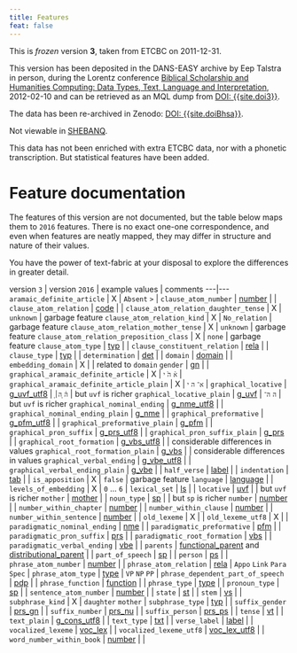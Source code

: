 ```yaml
---
title: Features
feat: false
---
```


This is *frozen* version **3**, taken from ETCBC on 2011-12-31.

This version has been deposited in the DANS-EASY archive by Eep Talstra in person,
during the Lorentz conference
[Biblical Scholarship and Humanities Computing: Data Types, Text, Language and Interpretation]({{site.lorentz}}), 2012-02-10 and can be retrieved as an MQL dump from
[DOI: {{site.doi3}}]({{site.doi3_url}}).

The data has been re-archived in Zenodo: [DOI: {{site.doiBhsa}}]({{site.doiBhsa_url}}).

Not viewable in [SHEBANQ]({{site.shebanq}}).

This data has not been enriched with extra ETCBC data, nor with a phonetic transcription.
But statistical features have been added.

# Feature documentation
The features of this version are not documented,
but the table below maps them to `2016` features.
There is no exact one-one correspondence, and even when features
are neatly mapped, they may differ in structure and nature of their values.

You have the power of text-fabric at your disposal to explore the differences in greater detail.

version `3` | version `2016` | example values | comments
---|---
`aramaic_definite_article`                     | X                        | `Absent` `>`           |
`clause_atom_number`                           | [number](../2016/number) |                        |
`clause_atom_relation`                         | [code](../2016/code)     |                        |
`clause_atom_relation_daughter_tense`          | X                        | `unknown`              | garbage feature
`clause_atom_relation_kind`                    | X                        | `No_relation`          | garbage feature
`clause_atom_relation_mother_tense`            | X                        | `unknown`              | garbage feature
`clause_atom_relation_preposition_class`       | X                        | `none`                 | garbage feature
`clause_atom_type`                             | [typ](../2016/typ)       |                        |
`clause_constituent_relation`                  | [rela](../2016/rela)     |                        |
`clause_type`                                  | [typ](../2016/typ)       |                        |
`determination`                                | [det](../2016/det)       |                        |
`domain`                                       | [domain](../2016/domain) |                        |
`embedding_domain`                             | X                        |                        | related to `domain`
`gender`                                       | [gn](../2016/gn)         |                        |
`graphical_aramaic_definite_article`           | X                        | `א֒` `ה֙` `י`            |
`graphical_aramaic_definite_article_plain`     | X                        | `א־` `ה` `י`           |
`graphical_locative`                           | [g_uvf_utf8](../2016/g_uvf_utf8) |  `ָה֒` `ָה׀`      | but `uvf` is richer
`graphical_locative_plain`                     | [g_uvf](../2016/g_uvf)   | `ה` `ה־`               | but `uvf` is richer
`graphical_nominal_ending`                     | [g_nme_utf8](../2016/g_nme_utf8) |                |
`graphical_nominal_ending_plain`               | [g_nme](../2016/g_nme)   |                        |
`graphical_preformative`                       | [g_pfm_utf8](../2016/g_pfm_utf8) |                |
`graphical_preformative_plain`                 | [g_pfm](../2016/g_pfm)   |                        |
`graphical_pron_suffix`                        | [g_prs_utf8](../2016/g_prs_utf8) |                |
`graphical_pron_suffix_plain`                  | [g_prs](../2016/g_prs)   |                        |
`graphical_root_formation`                     | [g_vbs_utf8](../2016/g_vbs_utf8) |                | considerable differences in values
`graphical_root_formation_plain`               | [g_vbs](../2016/g_vbs)   |                        | considerable differences in values
`graphical_verbal_ending`                      | [g_vbe_utf8](../2016/g_vbe_utf8) |                |
`graphical_verbal_ending_plain`                | [g_vbe](../2016/g_vbe)   |                        |
`half_verse`                                   | [label](../2016/label)   |                        |
`indentation`                                  | [tab](../2016/tab)       |                        |
`is_apposition`                                | X                        | `false`                | garbage feature
`language`                                     | [language](../2016/language) |                    |
`levels_of_embedding`                          | X                        | `0` ... `6`            |
`lexical_set`                                  | [ls](../2016/ls)         |                        |
`locative`                                     | [uvf](../2016/uvf)       |                        | but `uvf` is richer
`mother`                                       | [mother](../2016/mother) |                        |
`noun_type`                                    | [sp](../2016/sp)         |                        | but `sp` is richer
`number`                                       | [number](../2016/number) |                        |
`number_within_chapter`                        | [number](../2016/number) |                        |
`number_within_clause`                         | [number](../2016/number) |                        |
`number_within_sentence`                       | [number](../2016/number) |                        |
`old_lexeme`                                   | X                        |                        |
`old_lexeme_utf8`                              | X                        |                        |
`paradigmatic_nominal_ending`                  | [nme](../2016/nme)       |                        |
`paradigmatic_preformative`                    | [pfm](../2016/pfm)       |                        |
`paradigmatic_pron_suffix`                     | [prs](../2016/prs)       |                        |
`paradigmatic_root_formation`                  | [vbs](../2016/vbs)       |                        |
`paradigmatic_verbal_ending`                   | [vbe](../2016/vbe)       |                        |
`parents`                                      | [functional_parent](../2016/functional_parent) and [distributional_parent](../2016/distributional_parent) | |
`part_of_speech`                               | [sp](../2016/sp)         |                        |
`person`                                       | [ps](../2016/ps)         |                        |
`phrase_atom_number`                           | [number](../2016/number) |                        |
`phrase_atom_relation`                         | [rela](../2016/rela)     | `Appo` `Link` `Para` `Spec` |
`phrase_atom_type`                             | [type](../2016/type)     | `VP` `NP` `PP`         |
`phrase_dependent_part_of_speech`              | [pdp](../2016/pdp)       |                        |
`phrase_function`                              | [function](../2016/function) |                    |
`phrase_type`                                  | [type](../2016/type)     |                        |
`pronoun_type`                                 | [sp](../2016/sp)         |                        |
`sentence_atom_number`                         | [number](../2016/number) |                        |
`state`                                        | [st](../2016/st)         |                        |
`stem`                                         | [vs](../2016/vs)         |                        |
`subphrase_kind`                               | X                        | `daughter` `mother`    |
`subphrase_type`                               | [typ](../2016/typ)       |                        |
`suffix_gender`                                | [prs_gn](../2016/prs_gn) |                        |
`suffix_number`                                | [prs_nu](../2016/prs_nu) |                        |
`suffix_person`                                | [prs_ps](../2016/prs_ps) |                        |
`tense`                                        | [vt](../2016/vt)         |                        |
`text_plain`                                   | [g_cons_utf8](../2016/g_cons_utf8) |              |
`text_type`                                    | [txt](../2016/txt)       |                        |
`verse_label`                                  | [label](../2016/label)   |                        |
`vocalized_lexeme`                             | [voc_lex](../2016/voc_lex) |                      |
`vocalized_lexeme_utf8`                        | [voc_lex_utf8](../2016/voc_lex_utf8) |            |
`word_number_within_book`                      | [number](../2016/number) |                        |
